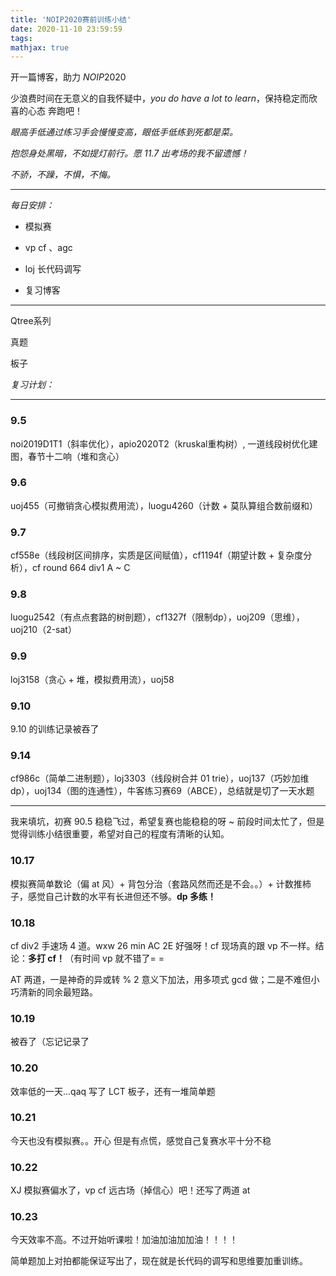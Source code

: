 ```yaml
---
title: 'NOIP2020赛前训练小结'
date: 2020-11-10 23:59:59
tags: 
mathjax: true
---
```


开一篇博客，助力 $NOIP2020$

少浪费时间在无意义的自我怀疑中，$you\ do\ have\ a\ lot\ to\ learn$，保持稳定而欣喜的心态 奔跑吧！

*眼高手低通过练习手会慢慢变高，眼低手低练到死都是菜。*

*抱怨身处黑暗，不如提灯前行。愿 11.7 出考场的我不留遗憾！*

*不骄，不躁，不惧，不悔。*

-----

*每日安排：*

* 模拟赛

* vp cf 、agc

* loj 长代码调写

* 复习博客

----

Qtree系列

真题

板子

*复习计划：*

-----

### 9.5

noi2019D1T1（斜率优化），apio2020T2（kruskal重构树）, 一道线段树优化建图，春节十二响（堆和贪心）

### 9.6

uoj455（可撤销贪心模拟费用流），luogu4260（计数 + 莫队算组合数前缀和）

### 9.7

cf558e（线段树区间排序，实质是区间赋值），cf1194f（期望计数 + 复杂度分析），cf round 664 div1 A ~ C

### 9.8

luogu2542（有点点套路的树剖题），cf1327f（限制dp），uoj209（思维），uoj210（2-sat）

### 9.9

loj3158（贪心 + 堆，模拟费用流），uoj58

### 9.10

9.10 的训练记录被吞了

### 9.14

cf986c（简单二进制题），loj3303（线段树合并 01 trie），uoj137（巧妙加维 dp），uoj134（图的连通性），牛客练习赛69（ABCE），总结就是切了一天水题

-----

我来填坑，初赛 90.5 稳稳飞过，希望复赛也能稳稳的呀 ~ 前段时间太忙了，但是觉得训练小结很重要，希望对自己的程度有清晰的认知。

### 10.17

模拟赛简单数论（偏 at 风）+ 背包分治（套路风然而还是不会。。）+ 计数推柿子，感觉自己计数的水平有长进但还不够。**dp 多练！**

### 10.18

cf div2 手速场 4 道。wxw 26 min AC 2E 好强呀！cf 现场真的跟 vp 不一样。结论：**多打 cf！**（有时间 vp 就不错了= =

AT 两道，一是神奇的异或转 % 2 意义下加法，用多项式 gcd 做；二是不难但小巧清新的同余最短路。

### 10.19

被吞了（忘记记录了

### 10.20

效率低的一天...qaq 写了 LCT 板子，还有一堆简单题

### 10.21

今天也没有模拟赛。。开心 但是有点慌，感觉自己复赛水平十分不稳

### 10.22

XJ 模拟赛偏水了，vp cf 远古场（掉信心）吧！还写了两道 at

### 10.23

今天效率不高。不过开始听课啦！加油加油加加油！！！！

简单题加上对拍都能保证写出了，现在就是长代码的调写和思维要加重训练。